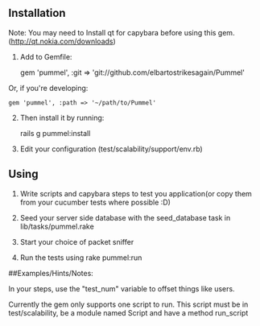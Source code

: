## Installation

Note: You may need to Install qt for capybara before using this gem.(http://qt.nokia.com/downloads)

1) Add to Gemfile:

    gem 'pummel', :git => 'git://github.com/elbartostrikesagain/Pummel'

Or, if you're developing:
 
    gem 'pummel', :path => '~/path/to/Pummel'

2) Then install it by running:

    rails g pummel:install

3) Edit your configuration (test/scalability/support/env.rb)

## Using

1) Write scripts and capybara steps to test you application(or copy them from your cucumber tests where possible :D)

2) Seed your server side database with the seed_database task in lib/tasks/pummel.rake

3) Start your choice of packet sniffer

4) Run the tests using rake pummel:run



##Examples/Hints/Notes:

In your steps, use the "test_num" variable to offset things like users.

Currently the gem only supports one script to run. This script must be in test/scalability, be a module named Script and have a method run_script



